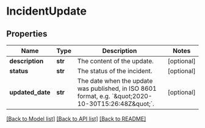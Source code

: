# IncidentUpdate

## Properties
Name | Type | Description | Notes
------------ | ------------- | ------------- | -------------
**description** | **str** | The content of the update. | [optional] 
**status** | **str** | The status of the incident. | [optional] 
**updated_date** | **str** | The date when the update was published, in ISO 8601 format, e.g. &#x60;\&quot;2020-10-30T15:26:48Z\&quot;&#x60;. | [optional] 

[[Back to Model list]](../README.md#documentation-for-models) [[Back to API list]](../README.md#documentation-for-api-endpoints) [[Back to README]](../README.md)


